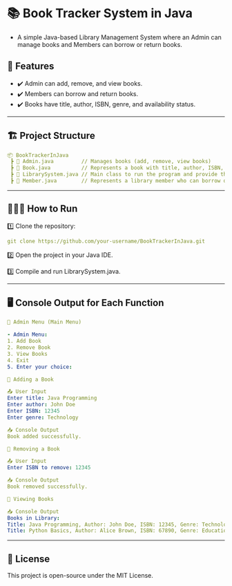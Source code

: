 # 📚 Book Tracker System in Java

- A simple Java-based Library Management System where an Admin can manage books and Members can borrow or return books.

## 📌 Features
- ✔️ Admin can add, remove, and view books.
- ✔️ Members can borrow and return books.
- ✔️ Books have title, author, ISBN, genre, and availability status.
---
## 🏗 Project Structure
```yaml
📦 BookTrackerInJava  
 ┣ 📜 Admin.java         // Manages books (add, remove, view books)  
 ┣ 📜 Book.java          // Represents a book with title, author, ISBN, genre, and availability  
 ┣ 📜 LibrarySystem.java // Main class to run the program and provide the admin menu  
 ┣ 📜 Member.java        // Represents a library member who can borrow or return books  
```
---

## 🏃🏻‍♂️ How to Run

1️⃣ Clone the repository:

```yaml
git clone https://github.com/your-username/BookTrackerInJava.git
```

2️⃣ Open the project in your Java IDE.

3️⃣ Compile and run LibrarySystem.java.

---
## 🖥️ Console Output for Each Function

```yaml
📌 Admin Menu (Main Menu)

- Admin Menu:
1. Add Book
2. Remove Book
3. View Books
4. Exit
5. Enter your choice:
```

```yaml
📌 Adding a Book

📤 User Input
Enter title: Java Programming  
Enter author: John Doe  
Enter ISBN: 12345  
Enter genre: Technology  

📥 Console Output
Book added successfully.
```
```yaml
📌 Removing a Book

📤 User Input
Enter ISBN to remove: 12345

📥 Console Output
Book removed successfully.
```
```yaml
📌 Viewing Books

📥 Console Output
Books in Library:
Title: Java Programming, Author: John Doe, ISBN: 12345, Genre: Technology, Available: true
Title: Python Basics, Author: Alice Brown, ISBN: 67890, Genre: Education, Available: false
```

---
## 📝 License
This project is open-source under the MIT License.
